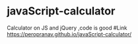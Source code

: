 # javaScript-calculator
Calculator on JS and jQuery ,code is good
#Link
https://peropranav.github.io/javaScript-calculator/
